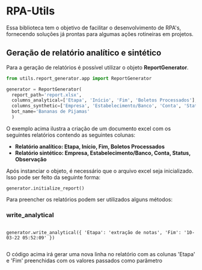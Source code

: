 # RPA-Utils
Essa biblioteca tem o objetivo de facilitar o desenvolvimento de RPA's, fornecendo soluções já prontas para algumas ações rotineiras em projetos.

## Geração de relatório analítico e sintético
Para a geração de relatórios é possível utilizar o objeto <b>ReportGenerator</b>.
```python
from utils.report_generator.app import ReportGenerator

generator = ReportGenerator(
  report_path='report.xlsx',
  columns_analytical=['Etapa', 'Início', 'Fim', 'Boletos Processados'],
  columns_synthetic=['Empresa', 'Estabelecimento/Banco', 'Conta', 'Status', 'Observação'],
  bot_name='Bananas de Pijamas'
  )
```

O exemplo acima ilustra a criação de um documento excel com os seguintes relatórios contendo as seguintes colunas:
<b>
- Relatório analítico: Etapa, Início, Fim, Boletos Processados
- Relatório sintético: Empresa, Estabelecimento/Banco, Conta, Status, Observação
</b>


Após instanciar o objeto, é necessário que o arquivo excel seja inicializado. Isso pode ser feito da seguinte forma:
<code>
<br>
generator.initialize_report()
</code>

Para preencher os relatórios podem ser utilizados alguns métodos:
### write_analytical
<code>
generator.write_analytical({ 'Etapa': 'extração de notas', 'Fim': '10-03-22 05:52:09' })
<br>
</code>
O código acima irá gerar uma nova linha no relatório com as colunas 'Etapa' e 'Fim' preenchidas com os valores passados como parâmetro
